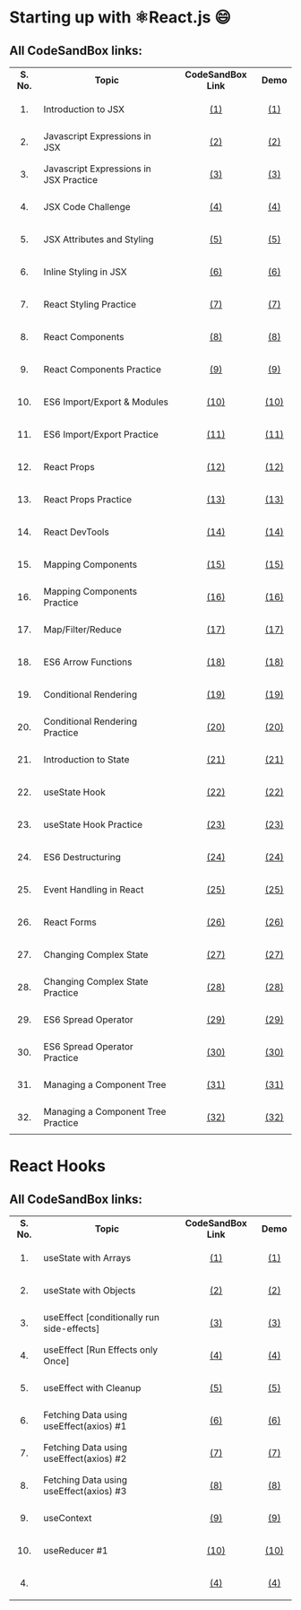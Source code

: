 # Starting up with ⚛️React.js :smile: 
## All CodeSandBox links:

<table>
    <tr>
        <td align="center"><strong>S. No.</strong></td>
        <td align="center"><strong>Topic</strong></td>
        <td align="center"><strong>CodeSandBox Link</strong></td>
        <td align="center"><strong>Demo</strong></td>
    </tr>
    <tr>
        <td align="center">1.</td>
        <td align="left">Introduction to JSX</td>
        <td align="center"><p align="center"><a href="https://codesandbox.io/s/introduction-to-jsx-forked-ijet3">(1)</a></p align="center"></td>
        <td align="center"><p align="center"><a href="https://ijet3.csb.app/">(1)</a></p></td>
    </tr>
    <tr>
        <td align="center">2.</td>
        <td align="left">Javascript Expressions in JSX</td>
        <td align="center"><p align="center"><a href="https://codesandbox.io/s/javascript-expressions-in-jsx-forked-5e6e1">(2)</a></td>
        <td align="center"><p align="center"><a href="https://5e6e1.csb.app/">(2)</a></p></td>
    </tr>
    <tr>
        <td align="center">3.</td>
        <td align="left">Javascript Expressions in JSX Practice</td>
        <td align="center"><p align="center"><a href="https://codesandbox.io/s/javascript-expressions-in-jsx-practice-forked-2rrg4">(3)</a></td>
        <td align="center"><p align="center"><a href="https://2rrg4.csb.app/">(3)</a></p></td>
    </tr>
    <tr>
        <td align="center">4.</td>
        <td align="left">JSX Code Challenge</td>
        <td align="center"><p align="center"><a href="https://codesandbox.io/s/jsx-code-challenge-forked-ctp96">(4)</a></td>
        <td align="center"><p align="center"><a href="https://ctp96.csb.app/">(4)</a></p></td>
    </tr>
    <tr>
        <td align="center">5.</td>
        <td align="left">JSX Attributes and Styling</td>
        <td align="center"><p align="center"><a href="https://codesandbox.io/s/jsx-attributes-and-styling-forked-ogujt?file=/src/index.js">(5)</a></td>
        <td align="center"><p align="center"><a href="https://ogujt.csb.app/">(5)</a></p></td>
    </tr>
    <tr>
        <td align="center">6.</td>
        <td align="left">Inline Styling in JSX</td>
        <td align="center"><p align="center"><a href="https://codesandbox.io/s/inline-styling-in-jsx-forked-viu1q?file=/src/index.js">(6)</a></td>
        <td align="center"><p align="center"><a href="https://viu1q.csb.app/">(6)</a></p></td>
    </tr>
    <tr>
        <td align="center">7.</td>
        <td align="left">React Styling Practice</td>
        <td align="center"><p align="center"><a href="https://codesandbox.io/s/react-styling-practice-forked-tjydt?file=/src/index.js">(7)</a></td>
        <td align="center"><p align="center"><a href="https://tjydt.csb.app/">(7)</a></p></td>
    </tr>
    <tr>
        <td align="center">8.</td>
        <td align="left">React Components</td>
        <td align="center"><p align="center"><a href="https://codesandbox.io/s/react-components-forked-sfhvl?file=/src/index.js">(8)</a></td>
        <td align="center"><p align="center"><a href="https://sfhvl.csb.app/">(8)</a></p></td>
    </tr>
    <tr>
        <td align="center">9.</td>
        <td align="left">React Components Practice</td>
        <td align="center"><p align="center"><a href="https://codesandbox.io/s/react-components-practice-forked-vh9jl?file=/src/index.js">(9)</a></td>
        <td align="center"><p align="center"><a href="https://vh9jl.csb.app/">(9)</a></p></td>
    </tr>
    <tr>
        <td align="center">10.</td>
        <td align="left">ES6 Import/Export & Modules</td>
        <td align="center"><p align="center"><a href="https://codesandbox.io/s/es6-importexport-modules-forked-8sgn5?file=/src/index.js">(10)</a></td>
        <td align="center"><p align="center"><a href="https://8sgn5.csb.app/">(10)</a></p></td>
    </tr>
    <tr>
        <td align="center">11.</td>
        <td align="left">ES6 Import/Export Practice</td>
        <td align="center"><p align="center"><a href="https://codesandbox.io/s/es6-importexport-practice-forked-iir9m?file=/src/index.js">(11)</a></td>
        <td align="center"><p align="center"><a href="https://iir9m.csb.app/">(11)</a></p></td>
    </tr>
    <tr>
        <td align="center">12.</td>
        <td align="left">React Props</td>
        <td align="center"><p align="center"><a href="https://codesandbox.io/s/react-props-forked-zekwd?file=/src/index.js">(12)</a></td>
        <td align="center"><p align="center"><a href="https://zekwd.csb.app/">(12)</a></p></td>
    </tr>
    <tr>
        <td align="center">13.</td>
        <td align="left">React Props Practice</td>
        <td align="center"><p align="center"><a href="https://codesandbox.io/s/react-props-practice-forked-09601?file=/src/index.js">(13)</a></td>
        <td align="center"><p align="center"><a href="https://09601.csb.app/">(13)</a></p></td>
    </tr>
    <tr>
        <td align="center">14.</td>
        <td align="left">React DevTools</td>
        <td align="center"><p align="center"><a href="https://codesandbox.io/s/react-devtools-6h981?file=/src/index.js">(14)</a></td>
        <td align="center"><p align="center"><a href="https://6h981.csb.app/">(14)</a></p></td>
    </tr>
    <tr>
        <td align="center">15.</td>
        <td align="left">Mapping Components</td>
        <td align="center"><p align="center"><a href="https://codesandbox.io/s/mapping-components-forked-e6994?file=/src/index.js">(15)</a></td>
        <td align="center"><p align="center"><a href="https://e6994.csb.app/">(15)</a></p></td>
    </tr>
    <tr>
        <td align="center">16.</td>
        <td align="left">Mapping Components Practice</td>
        <td align="center"><p align="center"><a href="https://codesandbox.io/s/mapping-components-practice-forked-4k46m?file=/src/index.js">(16)</a></td>
        <td align="center"><p align="center"><a href="https://4k46m.csb.app/">(16)</a></p></td>
    </tr>
    <tr>
        <td align="center">17.</td>
        <td align="left">Map/Filter/Reduce</td>
        <td align="center"><p align="center"><a href="https://codesandbox.io/s/mapfilterreduce-forked-rs29z?file=/src/index.js">(17)</a></td>
        <td align="center"><p align="center"><a href="https://rs29z.csb.app/">(17)</a></p></td>
    </tr>
    <tr>
        <td align="center">18.</td>
        <td align="left">ES6 Arrow Functions</td>
        <td align="center"><p align="center"><a href="https://codesandbox.io/s/es6-arrow-functions-forked-rtbjz?file=/src/index.js">(18)</a></td>
        <td align="center"><p align="center"><a href="https://rtbjz.csb.app/">(18)</a></p></td>
    </tr>
    <tr>
        <td align="center">19.</td>
        <td align="left">Conditional Rendering</td>
        <td align="center"><p align="center"><a href="https://codesandbox.io/s/conditional-rendering-forked-epsux?file=/src/index.js">(19)</a></td>
        <td align="center"><p align="center"><a href="https://epsux.csb.app/">(19)</a></p></td>
    </tr>
    <tr>
        <td align="center">20.</td>
        <td align="left">Conditional Rendering Practice</td>
        <td align="center"><p align="center"><a href="https://codesandbox.io/s/conditional-rendering-practice-forked-g8mqj?file=/src/index.js">(20)</a></td>
        <td align="center"><p align="center"><a href="https://g8mqj.csb.app/">(20)</a></p></td>
    </tr>
    <tr>
        <td align="center">21.</td>
        <td align="left">Introduction to State</td>
        <td align="center"><p align="center"><a href="https://codesandbox.io/s/introduction-to-state-completed-forked-kze9b?file=/src/index.js">(21)</a></td>
        <td align="center"><p align="center"><a href="https://kze9b.csb.app/">(21)</a></p></td>
    </tr>
    <tr>
        <td align="center">22.</td>
        <td align="left">useState Hook</td>
        <td align="center"><p align="center"><a href="https://codesandbox.io/s/usestate-hook-forked-j0pcs?file=/src/index.js">(22)</a></td>
        <td align="center"><p align="center"><a href="https://j0pcs.csb.app/">(22)</a></p></td>
    </tr>
    <tr>
        <td align="center">23.</td>
        <td align="left">useState Hook Practice</td>
        <td align="center"><p align="center"><a href="https://codesandbox.io/s/usestate-hook-practice-forked-s1lk4?file=/src/index.js">(23)</a></td>
        <td align="center"><p align="center"><a href="https://s1lk4.csb.app/">(23)</a></p></td>
    </tr>
    <tr>
        <td align="center">24.</td>
        <td align="left">ES6 Destructuring</td>
        <td align="center"><p align="center"><a href="https://codesandbox.io/s/es6-destructuring-forked-q164f?file=/src/index.js">(24)</a></td>
        <td align="center"><p align="center"><a href="https://q164f.csb.app/">(24)</a></p></td>
    </tr>
    <tr>
        <td align="center">25.</td>
        <td align="left">Event Handling in React</td>
        <td align="center"><p align="center"><a href="https://codesandbox.io/s/event-handling-in-react-completed-forked-7xsuk?file=/src/index.js">(25)</a></td>
        <td align="center"><p align="center"><a href="https://7xsuk.csb.app/">(25)</a></p></td>
    </tr>
    <tr>
        <td align="center">26.</td>
        <td align="left">React Forms</td>
        <td align="center"><p align="center"><a href="https://codesandbox.io/s/react-forms-forked-8igqg?file=/src/index.js">(26)</a></td>
        <td align="center"><p align="center"><a href="https://8igqg.csb.app/">(26)</a></p></td>
    </tr>
    <tr>
        <td align="center">27.</td>
        <td align="left">Changing Complex State</td>
        <td align="center"><p align="center"><a href="https://codesandbox.io/s/changing-complex-state-forked-dnhux?file=/src/index.js">(27)</a></td>
        <td align="center"><p align="center"><a href="https://dnhux.csb.app/">(27)</a></p></td>
    </tr>
    <tr>
        <td align="center">28.</td>
        <td align="left">Changing Complex State Practice</td>
        <td align="center"><p align="center"><a href="https://codesandbox.io/s/changing-complex-state-practice-completed-forked-lfiy1?file=/src/index.js">(28)</a></td>
        <td align="center"><p align="center"><a href="https://lfiy1.csb.app/">(28)</a></p></td>
    </tr>
    <tr>
        <td align="center">29.</td>
        <td align="left">ES6 Spread Operator </td>
        <td align="center"><p align="center"><a href="https://codesandbox.io/s/es6-spread-operator-forked-wfhm2?file=/src/index.js">(29)</a></td>
        <td align="center"><p align="center"><a href="https://wfhm2.csb.app/">(29)</a></p></td>
    </tr>
    <tr>
        <td align="center">30.</td>
        <td align="left">ES6 Spread Operator Practice</td>
        <td align="center"><p align="center"><a href="https://codesandbox.io/s/es6-spread-operator-practice-forked-uqyrt?file=/public/styles.css">(30)</a></td>
        <td align="center"><p align="center"><a href="https://uqyrt.csb.app/">(30)</a></p></td>
    </tr>
    <tr>
        <td align="center">31.</td>
        <td align="left">Managing a Component Tree</td>
        <td align="center"><p align="center"><a href="https://codesandbox.io/s/managing-a-component-tree-forked-15lvm?file=/src/index.js">(31)</a></td>
        <td align="center"><p align="center"><a href="https://15lvm.csb.app/">(31)</a></p></td>
    </tr>
    <tr>
        <td align="center">32.</td>
        <td align="left">Managing a Component Tree Practice </td>
        <td align="center"><p align="center"><a href="https://codesandbox.io/s/managing-a-component-tree-practice-forked-ff1sb?file=/src/index.js">(32)</a></td>
        <td align="center"><p align="center"><a href="https://ff1sb.csb.app/">(32)</a></p></td>
    </tr>
</table>

# React Hooks
## All CodeSandBox links:

<table>
    <tr>
        <td align="center"><strong>S. No.</strong></td>
        <td align="center"><strong>Topic</strong></td>
        <td align="center"><strong>CodeSandBox Link</strong></td>
        <td align="center"><strong>Demo</strong></td>
    </tr>
    <tr>
        <td align="center">1.</td>
        <td align="left">useState with Arrays</td>
        <td align="center"><p align="center"><a href="https://codesandbox.io/s/usestate-with-arrays-z1c03">(1)</a></td>
        <td align="center"><p align="center"><a href="https://z1c03.csb.app/">(1)</a></p></td>
    </tr>
    <tr>
        <td align="center">2.</td>
        <td align="left">useState with Objects</td>
        <td align="center"><p align="center"><a href="https://codesandbox.io/s/usestate-with-objects-cl7ux">(2)</a></td>
        <td align="center"><p align="center"><a href="https://cl7ux.csb.app/">(2)</a></p></td>
    </tr>
    <tr>
        <td align="center">3.</td>
        <td align="left">useEffect [conditionally run side-effects]</td>
        <td align="center"><p align="center"><a href="https://codesandbox.io/s/useeffect-for-document-title-t3xsc">(3)</a></td>
        <td align="center"><p align="center"><a href="https://t3xsc.csb.app/">(3)</a></p></td>
    </tr>
    <tr>
        <td align="center">4.</td>
        <td align="left">useEffect [Run Effects only Once]</td>
        <td align="center"><p align="center"><a href="https://codesandbox.io/s/useeffect-run-effects-only-once-89xfi?file=/src/App.jsx">(4)</a></td>
        <td align="center"><p align="center"><a href="https://89xfi.csb.app/">(4)</a></p></td>
    </tr>
    <tr>
        <td align="center">5.</td>
        <td align="left">useEffect with Cleanup</td>
        <td align="center"><p align="center"><a href="https://codesandbox.io/s/useeffect-with-cleanup-et28v">(5)</a></td>
        <td align="center"><p align="center"><a href="https://et28v.csb.app/">(5)</a></p></td>
    </tr>
    <tr>
        <td align="center">6.</td>
        <td align="left">Fetching Data using useEffect(axios) #1</td>
        <td align="center"><p align="center"><a href="https://codesandbox.io/s/fetching-data-using-useeffect-ciofs">(6)</a></td>
        <td align="center"><p align="center"><a href="https://ciofs.csb.app/">(6)</a></p></td>
    </tr>
    <tr>
        <td align="center">7.</td>
        <td align="left">Fetching Data using useEffect(axios) #2</td>
        <td align="center"><p align="center"><a href="https://codesandbox.io/s/fetching-data-using-useeffectaxios-2-st5e3">(7)</a></td>
        <td align="center"><p align="center"><a href="https://st5e3.csb.app/">(7)</a></p></td>
    </tr>
    <tr>
        <td align="center">8.</td>
        <td align="left">Fetching Data using useEffect(axios) #3</td>
        <td align="center"><p align="center"><a href="https://codesandbox.io/s/fetching-data-using-useeffectaxios-3-gbcir?file=/src/FetchingData.jsx">(8)</a></td>
        <td align="center"><p align="center"><a href="https://gbcir.csb.app/">(8)</a></p></td>
    </tr>
    <tr>
        <td align="center">9.</td>
        <td align="left">useContext</td>
        <td align="center"><p align="center"><a href="https://codesandbox.io/s/usecontext-1-3wlsb?file=/src/App.jsx">(9)</a></td>
        <td align="center"><p align="center"><a href="https://3wlsb.csb.app/">(9)</a></p></td>
    </tr>
    <tr>
        <td align="center">10.</td>
        <td align="left">useReducer #1</td>
        <td align="center"><p align="center"><a href="https://codesandbox.io/s/usereducer-1-jpnko?file=/src/Counter1.js">(10)</a></td>
        <td align="center"><p align="center"><a href="https://jpnko.csb.app/">(10)</a></p></td>
    </tr>
    <tr>
        <td align="center">4.</td>
        <td align="left"></td>
        <td align="center"><p align="center"><a href="">(4)</a></td>
        <td align="center"><p align="center"><a href="">(4)</a></p></td>
    </tr>
</table>